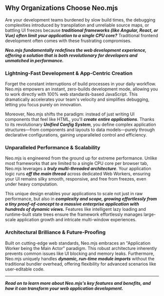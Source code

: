 ## Why Organizations Choose Neo.mjs

Are your development teams burdened by slow build times, the debugging complexities introduced by transpilation and
unreliable source maps, or battling UI freezes because ***traditional frameworks (like Angular, React, or Vue) often limit
your application to a single CPU core?*** Traditional frontend development often comes with these frustrating compromises.

***Neo.mjs fundamentally redefines the web development experience, offering a solution that is both revolutionary for
developers and unmatched in performance.***

### Lightning-Fast Development & App-Centric Creation

Forget the constant interruptions of build processes in your daily workflow. Neo.mjs empowers an instant, zero-builds
development mode, allowing you to work directly with 100% web standards-based JavaScript. This dramatically accelerates
your team's velocity and simplifies debugging, letting you focus purely on innovation.

Moreover, Neo.mjs shifts the paradigm: instead of just writing UI components that feel like HTML, you'll ***create entire
applications***. Thanks to its revolutionary ***Unified Config System***, you define complex application structures—from
components and layouts to data models—purely through declarative configurations, gaining unparalleled control and efficiency.

### Unparalleled Performance & Scalability

Neo.mjs is engineered from the ground up for extreme performance. Unlike most frameworks that are limited to a single CPU
core per browser tab, Neo.mjs leverages a ***truly multi-threaded architecture***. Your application logic runs ***off the
main thread*** across dedicated Web Workers, ensuring your UI remains silky smooth, responsive, and free from freezes,
even under heavy computation.

This unique design enables your applications to scale not just in raw performance, but also in ***complexity and scope,
growing effortlessly from a tiny proof-of-concept to a massive enterprise application with hundreds of dynamic views.***
Features like intelligent lazy loading and runtime-built state trees ensure the framework effortlessly manages large-scale
application growth and intricate multi-window experiences.

### Architectural Brilliance & Future-Proofing

Built on cutting-edge web standards, Neo.mjs embraces an "Application Worker being the Main Actor" paradigm.
This robust architecture inherently prevents common issues like UI blocking and memory leaks. Furthermore, Neo.mjs
uniquely handles ***dynamic, run-time module imports*** without the traditional bundler overhead, offering flexibility
for advanced scenarios like user-editable code.

---

***Read on to learn more about Neo.mjs's key features and benefits, and how it can transform your web application
development.***
